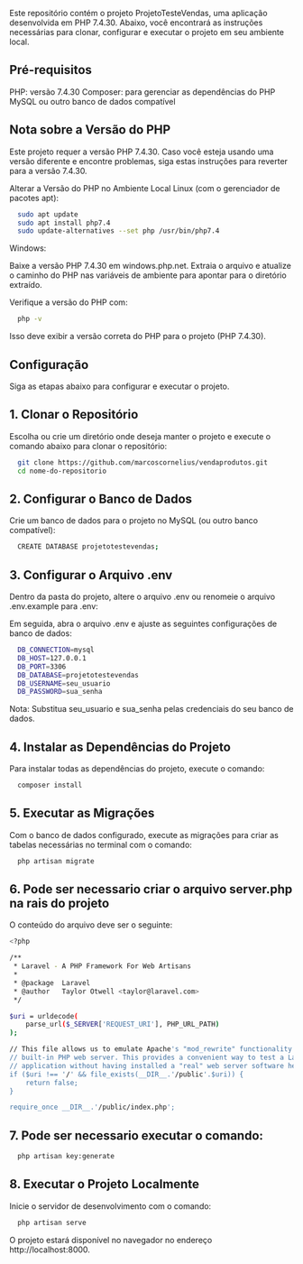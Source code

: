 
Este repositório contém o projeto ProjetoTesteVendas, uma aplicação desenvolvida em PHP 7.4.30. Abaixo, você encontrará as instruções necessárias para clonar, configurar e executar o projeto em seu ambiente local.

## Pré-requisitos
PHP: versão 7.4.30
Composer: para gerenciar as dependências do PHP
MySQL ou outro banco de dados compatível

## Nota sobre a Versão do PHP
Este projeto requer a versão PHP 7.4.30. Caso você esteja usando uma versão diferente e encontre problemas, siga estas instruções para reverter para a versão 7.4.30.

Alterar a Versão do PHP no Ambiente Local
Linux (com o gerenciador de pacotes apt):

```bash
  sudo apt update
  sudo apt install php7.4
  sudo update-alternatives --set php /usr/bin/php7.4
```

Windows:

  Baixe a versão PHP 7.4.30 em windows.php.net.
  Extraia o arquivo e atualize o caminho do PHP nas variáveis de ambiente para apontar para o diretório extraído.


Verifique a versão do PHP com:
```bash
  php -v
```
  Isso deve exibir a versão correta do PHP para o projeto (PHP 7.4.30).

## Configuração
  Siga as etapas abaixo para configurar e executar o projeto.

## 1. Clonar o Repositório
  Escolha ou crie um diretório onde deseja manter o projeto e execute o comando abaixo para clonar o repositório:
```bash
  git clone https://github.com/marcoscornelius/vendaprodutos.git
  cd nome-do-repositorio
  ```

## 2. Configurar o Banco de Dados
  Crie um banco de dados para o projeto no MySQL (ou outro banco compatível):
```bash
  CREATE DATABASE projetotestevendas;
```
## 3. Configurar o Arquivo .env
  Dentro da pasta do projeto, altere o arquivo .env ou renomeie o arquivo .env.example para .env:

  Em seguida, abra o arquivo .env e ajuste as seguintes configurações de banco de dados:
```bash
  DB_CONNECTION=mysql
  DB_HOST=127.0.0.1
  DB_PORT=3306
  DB_DATABASE=projetotestevendas
  DB_USERNAME=seu_usuario
  DB_PASSWORD=sua_senha
```
  Nota: Substitua seu_usuario e sua_senha pelas credenciais do seu banco de dados.

## 4. Instalar as Dependências do Projeto
  Para instalar todas as dependências do projeto, execute o comando:
```bash
  composer install
```
## 5. Executar as Migrações
  Com o banco de dados configurado, execute as migrações para criar as tabelas necessárias no terminal com o comando:
```bash
  php artisan migrate
```
## 6. Pode ser necessario criar o arquivo server.php na rais do projeto
  O conteúdo do arquivo deve ser o seguinte:
```bash
<?php

/**
 * Laravel - A PHP Framework For Web Artisans
 *
 * @package  Laravel
 * @author   Taylor Otwell <taylor@laravel.com>
 */

$uri = urldecode(
    parse_url($_SERVER['REQUEST_URI'], PHP_URL_PATH)
);

// This file allows us to emulate Apache's "mod_rewrite" functionality from the
// built-in PHP web server. This provides a convenient way to test a Laravel
// application without having installed a "real" web server software here.
if ($uri !== '/' && file_exists(__DIR__.'/public'.$uri)) {
    return false;
}

require_once __DIR__.'/public/index.php';

```

## 7. Pode ser necessario executar o comando:
```bash
  php artisan key:generate
```

## 8. Executar o Projeto Localmente
  Inicie o servidor de desenvolvimento com o comando:
```bash
  php artisan serve
```
  O projeto estará disponível no navegador no endereço http://localhost:8000.


  